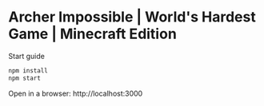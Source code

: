 # Archer Impossible | World's Hardest Game | Minecraft Edition


Start guide

```bash
npm install
npm start
```

Open in a browser: http://localhost:3000
